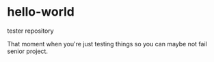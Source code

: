 # hello-world
tester repository

That moment when you're just testing things so you can maybe not fail senior project.
